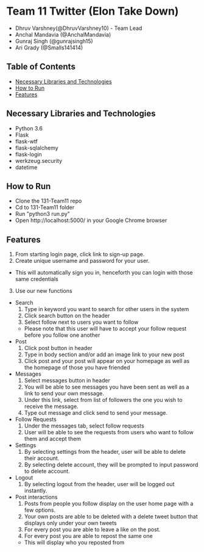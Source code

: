 # Team 11 Twitter (Elon Take Down)
- Dhruv Varshney(@DhruvVarshney10) - Team Lead
- Anchal Mandavia (@AnchalMandavia)
- Gunraj Singh (@gunrajsingh15)
- Ari Grady (@Smalls141414)

## Table of Contents
* [Necessary Libraries and Technologies](#necessary-libraries-and-technologies)
* [How to Run](#how-to-run)
* [Features](#features)

## Necessary Libraries and Technologies
- Python 3.6
- Flask
- flask-wtf
- flask-sqlalchemy
- flask-login
- werkzeug.security
- datetime

## How to Run
- Clone the 131-Team11 repo
- Cd to 131-Team11 folder
- Run "python3 run.py"
- Open http://localhost:5000/ in your Google Chrome browser

## Features
1. From starting login page, click link to sign-up page.
2. Create unique username and password for your user.
- This will automatically sign you in, henceforth you can login with those same credentials
3. Use our new functions
- Search
	1. Type in keyword you want to search for other users in the system
	2. Click search button on the header
	3. Select follow next to users you want to follow
	- Please note that this user will have to accept your follow request before you follow one another
- Post
	1. Click post button in header
	2. Type in body section and/or add an image link to your new post
	3. Click post and your post will appear on your homepage as well as the homepage of those you have friended
- Messages
	1. Select messages button in header
	2. You will be able to see messages you have been sent as well as a link to send your own message.
	3. Under this link, select from list of followers the one you wish to receive the message.
	4. Type out message and click send to send your message.
- Follow Requests
	1. Under the messages tab, select follow requests
	2. User will be able to see the requests from users who want to follow them and accept them
- Settings
	1. By selecting settings from the header, user will be able to delete their account.
	2. By selecting delete account, they will be prompted to input password to delete account.
- Logout
	1. By selecting logout from the header, user will be logged out instantly.
- Post interactions
	1. Posts from people you follow display on the user home page with a few options.
	2. Your own posts are able to be deleted with a delete tweet button that displays only under your own tweets
	3. For every post you are able to leave a like on the post.
	4. For every post you are able to repost the same one
	- This will display who you reposted from
